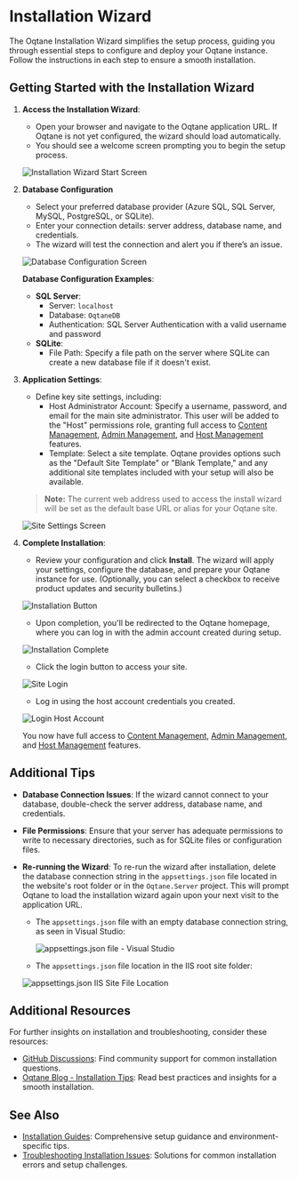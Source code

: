 # Installation Wizard

The Oqtane Installation Wizard simplifies the setup process, guiding you through essential steps to configure and deploy your Oqtane instance. Follow the instructions in each step to ensure a smooth installation.

## Getting Started with the Installation Wizard

1. **Access the Installation Wizard**: 
   - Open your browser and navigate to the Oqtane application URL. If Oqtane is not yet configured, the wizard should load automatically.
   - You should see a welcome screen prompting you to begin the setup process.

   ![Installation Wizard Start Screen](./assets/installation-wizard.png)

2. **Database Configuration**  
   - Select your preferred database provider (Azure SQL, SQL Server, MySQL, PostgreSQL, or SQLite).  
   - Enter your connection details: server address, database name, and credentials.  
   - The wizard will test the connection and alert you if there’s an issue.

   ![Database Configuration Screen](./assets/installation-wizard-database-configuration.png)

   **Database Configuration Examples**:
   - **SQL Server**: 
     - Server: `localhost`
     - Database: `OqtaneDB`
     - Authentication: SQL Server Authentication with a valid username and password
   - **SQLite**: 
     - File Path: Specify a file path on the server where SQLite can create a new database file if it doesn't exist.

3. **Application Settings**:
   - Define key site settings, including:
     - Host Administrator Account: Specify a username, password, and email for the main site administrator. This user will be added to the "Host" permissions role, granting full access to [Content Management](../content/index.md), [Admin Management](../site/index.md), and [Host Management](../system/index.md) features.
     - Template: Select a site template. Oqtane provides options such as the "Default Site Template" or "Blank Template," and any additional site templates included with your setup will also be available.

    > **Note:** The current web address used to access the install wizard will be set as the default base URL or alias for your Oqtane site.

   ![Site Settings Screen](./assets/installation-wizard-application-administration.png)

4. **Complete Installation**:
   - Review your configuration and click **Install**. The wizard will apply your settings, configure the database, and prepare your Oqtane instance for use. (Optionally, you can select a checkbox to receive product updates and security bulletins.)

    ![Installation Button](./assets/installation-wizard-install-button.png)

   - Upon completion, you'll be redirected to the Oqtane homepage, where you can log in with the admin account created during setup.

   ![Installation Complete](./assets/installation-wizard-install-spinner.png)
   
   - Click the login button to access your site.

   ![Site Login](./assets/login-button.png)

   - Log in using the host account credentials you created.

    ![Login Host Account](./assets/installation-wizard-install-spinner.png)

    You now have full access to [Content Management](../content/index.md), [Admin Management](../site/index.md), and [Host Management](../system/index.md) features.

## Additional Tips

- **Database Connection Issues**: If the wizard cannot connect to your database, double-check the server address, database name, and credentials.
- **File Permissions**: Ensure that your server has adequate permissions to write to necessary directories, such as for SQLite files or configuration files.
- **Re-running the Wizard**: To re-run the wizard after installation, delete the database connection string in the `appsettings.json` file located in the website's root folder or in the `Oqtane.Server` project. This will prompt Oqtane to load the installation wizard again upon your next visit to the application URL.

   - The `appsettings.json` file with an empty database connection string, as seen in Visual Studio:

      ![appsettings.json file - Visual Studio](./assets/database-configuration-empty.png)

   - The `appsettings.json` file location in the IIS root site folder:

    ![appsettings.json IIS Site File Location](./assets/appsettings-iis-location.png)


## Additional Resources

For further insights on installation and troubleshooting, consider these resources:

- [GitHub Discussions](https://github.com/oqtane/oqtane.framework/discussions): Find community support for common installation questions.
- [Oqtane Blog - Installation Tips](https://www.oqtane.org/blog): Read best practices and insights for a smooth installation.

## See Also

- [Installation Guides](../../guides/installation/index.md): Comprehensive setup guidance and environment-specific tips.
- [Troubleshooting Installation Issues](troubleshooting.md): Solutions for common installation errors and setup challenges.
